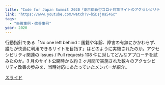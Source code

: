 ```yaml
---
title: "Code for Japan Summit 2020「東京都新型コロナ対策サイトのアクセシビリティ改善を語る」"
link: "https://www.youtube.com/watch?v=b5DsjUa54Gc"
tags:
  - "失敗事例・改善事例"
year: 2020
---
```


行動指針である「No one left behind：国籍や年齢、障害の有無にかかわらず、誰もが快適に利用できるサイトを目指す」はどのように実施されたのか。アクセシビリティ関連の Issues / Pull requests 108 件に対してどんなアプローチを試みたのか。3 月のサイト公開時から約 2 ヶ月間で実施された数々のアクセシビリティ改善の歩みを、当時対応にあたっていたメンバーが紹介。

[スライド](https://speakerdeck.com/magi1125/dong-jing-du-xin-xing-koronadui-ce-saitofalseakusesibiriteigai-shan-woyu-ru)
